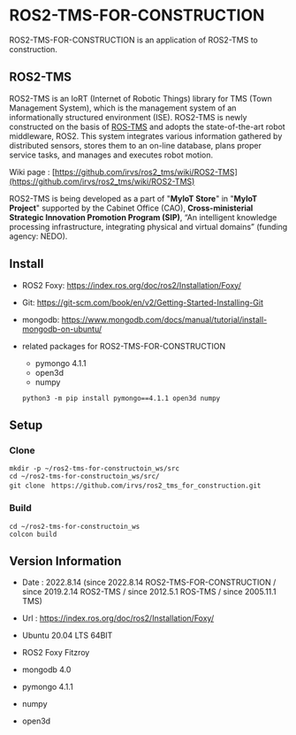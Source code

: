 # ROS2-TMS-FOR-CONSTRUCTION

ROS2-TMS-FOR-CONSTRUCTION is an application of ROS2-TMS to construction.

## ROS2-TMS

ROS2-TMS is an IoRT (Internet of Robotic Things) library for TMS (Town Management System), which is the management system of an informationally structured environment (ISE). ROS2-TMS is newly constructed on the basis of [ROS-TMS](https://github.com/irvs/ros_tms/wiki) and adopts the state-of-the-art robot middleware, ROS2. This system integrates various information gathered by distributed sensors, stores them to an on-line database, plans proper service tasks, and manages and executes robot motion.

Wiki page : [https://github.com/irvs/ros2_tms/wiki/ROS2-TMS](https://github.com/irvs/ros2_tms/wiki/ROS2-TMS)

ROS2-TMS is being developed as a part of "**MyIoT Store**" in "**MyIoT Project**" supported by the Cabinet Office (CAO), **Cross-ministerial Strategic Innovation Promotion Program (SIP)**, “An intelligent knowledge processing infrastructure, integrating physical and virtual domains” (funding agency: NEDO).

## Install

- ROS2 Foxy: https://index.ros.org/doc/ros2/Installation/Foxy/
- Git: https://git-scm.com/book/en/v2/Getting-Started-Installing-Git
- mongodb: https://www.mongodb.com/docs/manual/tutorial/install-mongodb-on-ubuntu/
- related packages for ROS2-TMS-FOR-CONSTRUCTION
    - pymongo 4.1.1
    - open3d
    - numpy

    ```
    python3 -m pip install pymongo==4.1.1 open3d numpy
    ```


## Setup

### Clone

```
mkdir -p ~/ros2-tms-for-constructoin_ws/src
cd ~/ros2-tms-for-constructoin_ws/src/
git clone　https://github.com/irvs/ros2_tms_for_construction.git
```

### Build

```
cd ~/ros2-tms-for-constructoin_ws
colcon build
```

## Version Information

* Date : 2022.8.14 (since 2022.8.14 ROS2-TMS-FOR-CONSTRUCTION / since 2019.2.14 ROS2-TMS / since 2012.5.1 ROS-TMS / since 2005.11.1 TMS)  
  
* Url : https://index.ros.org/doc/ros2/Installation/Foxy/     

* Ubuntu 20.04 LTS 64BIT  

* ROS2 Foxy Fitzroy  

* mongodb 4.0  

* pymongo 4.1.1  

* numpy

* open3d
